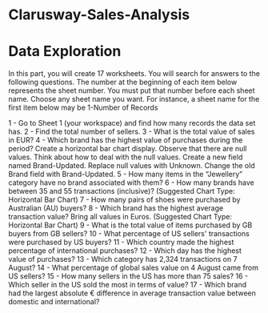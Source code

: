 # Clarusway-Sales-Analysis

# Data Exploration

In this part, you will create 17 worksheets. You will search for answers to the following questions. The number at the beginning of each item below represents the sheet number. You must put that number before each sheet name. Choose any sheet name you want. For instance, a sheet name for the first item below may be 1-Number of Records

1 - Go to Sheet 1 (your workspace) and find how many records the data set has.
2 - Find the total number of sellers.
3 - What is the total value of sales in EUR?
4 - Which brand has the highest value of purchases during the period? Create a horizontal bar chart display. Observe that there are null values. Think about how to deal with the null values. Create a new field named Brand-Updated. Replace null values with Unknown. Change the old Brand field with Brand-Updated.
5 - How many items in the “Jewellery” category have no brand associated with them?
6 - How many brands have between 35 and 55 transactions (inclusive)? (Suggested Chart Type: Horizontal Bar Chart)
7 - How many pairs of shoes were purchased by Australian (AU) buyers?
8 - Which brand has the highest average transaction value? Bring all values in Euros. (Suggested Chart Type: Horizontal Bar Chart)
9 - What is the total value of items purchased by GB buyers from GB sellers?
10 - What percentage of US sellers' transactions were purchased by US buyers?
11 - Which country made the highest percentage of international purchases?
12 - Which day has the highest value of purchases?
13 - Which category has 2,324 transactions on 7 August?
14 - What percentage of global sales value on 4 August came from US sellers?
15 - How many sellers in the US has more than 75 sales?
16 - Which seller in the US sold the most in terms of value?
17 - Which brand had the largest absolute € difference in average transaction value between domestic and international?
